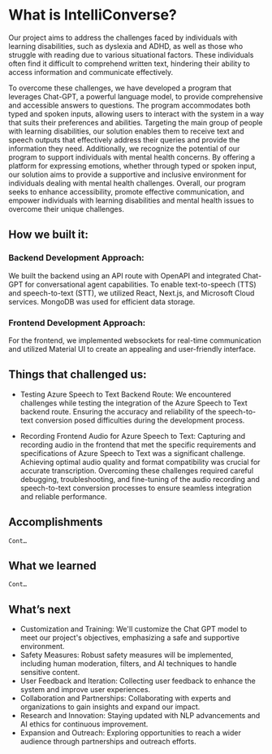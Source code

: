 # What is IntelliConverse?
Our project aims to address the challenges faced by individuals with learning disabilities, such as dyslexia and ADHD, as well as those who struggle with reading due to various situational factors. These individuals often find it difficult to comprehend written text, hindering their ability to access information and communicate effectively.

To overcome these challenges, we have developed a program that leverages Chat-GPT, a powerful language model, to provide comprehensive and accessible answers to questions. The program accommodates both typed and spoken inputs, allowing users to interact with the system in a way that suits their preferences and abilities.
Targeting the main group of people with learning disabilities, our solution enables them to receive text and speech outputs that effectively address their queries and provide the information they need. Additionally, we recognize the potential of our program to support individuals with mental health concerns. By offering a platform for expressing emotions, whether through typed or spoken input, our solution aims to provide a supportive and inclusive environment for individuals dealing with mental health challenges.
Overall, our program seeks to enhance accessibility, promote effective communication, and empower individuals with learning disabilities and mental health issues to overcome their unique challenges.

## How we built it:
### Backend Development Approach:
We built the backend using an API route with OpenAPI and integrated Chat-GPT for conversational agent capabilities. To enable text-to-speech (TTS) and speech-to-text (STT), we utilized React, Next.js, and Microsoft Cloud services. MongoDB was used for efficient data storage.
### Frontend Development Approach:
For the frontend, we implemented websockets for real-time communication and utilized Material UI to create an appealing and user-friendly interface.

## Things that challenged us:
-	Testing Azure Speech to Text Backend Route: We encountered challenges while testing the integration of the Azure Speech to Text backend route. Ensuring the accuracy and reliability of the speech-to-text conversion posed difficulties during the development process.

-	Recording Frontend Audio for Azure Speech to Text: Capturing and recording audio in the frontend that met the specific requirements and specifications of Azure Speech to Text was a significant challenge. Achieving optimal audio quality and format compatibility was crucial for accurate transcription.
Overcoming these challenges required careful debugging, troubleshooting, and fine-tuning of the audio recording and speech-to-text conversion processes to ensure seamless integration and reliable performance.

## Accomplishments
	Cont…
## What we learned
	Cont…
## What’s next
- Customization and Training: We'll customize the Chat GPT model to meet our project's objectives, emphasizing a safe and supportive environment.
- Safety Measures: Robust safety measures will be implemented, including human moderation, filters, and AI techniques to handle sensitive content.
- User Feedback and Iteration: Collecting user feedback to enhance the system and improve user experiences.
- Collaboration and Partnerships: Collaborating with experts and organizations to gain insights and expand our impact.
- Research and Innovation: Staying updated with NLP advancements and AI ethics for continuous improvement.
- Expansion and Outreach: Exploring opportunities to reach a wider audience through partnerships and outreach efforts.
